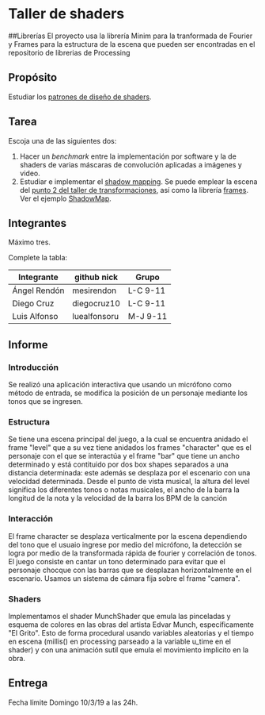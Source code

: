 # Taller de shaders

##Librerías
El proyecto usa la librería Minim para la tranformada de Fourier y Frames para la estructura de la escena que pueden ser encontradas en el repositorio de librerias de Processing

## Propósito

Estudiar los [patrones de diseño de shaders](http://visualcomputing.github.io/Shaders/#/4).

## Tarea

Escoja una de las siguientes dos:

1. Hacer un _benchmark_ entre la implementación por software y la de shaders de varias máscaras de convolución aplicadas a imágenes y video.
2. Estudiar e implementar el [shadow mapping](http://www.opengl-tutorial.org/intermediate-tutorials/tutorial-16-shadow-mapping/). Se puede emplear la escena del [punto 2 del taller de transformaciones](https://github.com/VisualComputing/Transformations_ws), así como la librería [frames](https://github.com/VisualComputing/frames). Ver el ejemplo [ShadowMap](https://github.com/VisualComputing/frames/tree/master/examples/demos/ShadowMap).

## Integrantes

Máximo tres.

Complete la tabla:

|  Integrante  | github nick |  Grupo  |
|--------------|-------------|---------|
| Ángel Rendón |mesirendon   |L-C 9-11 |
| Diego Cruz   |diegocruz10  |L-C 9-11 |
| Luis Alfonso |luealfonsoru |M-J 9-11 |

## Informe

### Introducción
Se realizó una aplicación interactiva que usando un micrófono como método de entrada, se modifica la posición de un personaje mediante los tonos que se ingresen.

### Estructura
Se tiene una escena principal del juego, a la cual se encuentra anidado el frame "level" que a su vez tiene anidados los frames "character" que es el personaje con el que se interactúa y el frame "bar" que tiene un ancho determinado y está contituido por dos box shapes separados a una distancia determinada: este además se desplaza por el escenario con una velocidad determinada. Desde el punto de vista musical, la altura del level significa los diferentes tonos o notas musicales, el ancho de la barra la longitud de la nota y la velocidad de la barra los BPM de la canción
### Interacción
El frame character se desplaza verticalmente por la escena dependiendo del tono que el usuaio ingrese por medio del micrófono, la detección se logra por medio de la transformada rápida de fourier y correlación de tonos. El juego consiste en cantar un tono determinado para evitar que el personaje chocque con las barras que se desplazan horizontalmente en el escenario. Usamos un sistema de cámara fija sobre el frame "camera". 
### Shaders
Implementamos el shader MunchShader que emula las pinceladas y esquema de colores en las obras del artista Edvar Munch, específicamente "El Grito". Esto de forma procedural usando variables aleatorias y el tiempo en escena (millis() en processing parseado a la variable u_time en el shader) y con una animación sutil que emula el movimiento implicito en la obra. 

## Entrega

Fecha límite Domingo 10/3/19 a las 24h.
